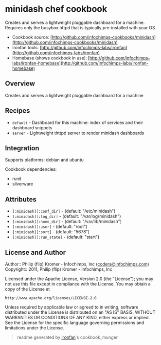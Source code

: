 # minidash chef cookbook

Creates and serves a lightweight pluggable dashboard for a machine. Requires only the busybox httpd that is typically pre-installed with your OS.

* Cookbook source:   [http://github.com/infochimps-cookbooks/minidash](http://github.com/infochimps-cookbooks/minidash)
* Ironfan tools: [http://github.com/infochimps-labs/ironfan](http://github.com/infochimps-labs/ironfan)
* Homebase (shows cookbook in use): [http://github.com/infochimps-labs/ironfan-homebase](http://github.com/infochimps-labs/ironfan-homebase)

## Overview

Creates and serves a lightweight pluggable dashboard for a machine

## Recipes 

* `default`                  - Dashboard for this machine: index of services and their dashboard snippets
* `server`                   - Lightweight thttpd server to render minidash dashboards

## Integration

Supports platforms: debian and ubuntu

Cookbook dependencies:

* runit
* silverware

## Attributes

* `[:minidash][:conf_dir]`             -  (default: "/etc/minidash")
* `[:minidash][:log_dir]`              -  (default: "/var/log/minidash")
* `[:minidash][:home_dir]`             -  (default: "/var/lib/minidash")
* `[:minidash][:user]`                 -  (default: "root")
* `[:minidash][:port]`                 -  (default: "5678")
* `[:minidash][:run_state]`            -  (default: "start")

## License and Author

Author::                Philip (flip) Kromer - Infochimps, Inc (<coders@infochimps.com>)
Copyright::             2011, Philip (flip) Kromer - Infochimps, Inc

Licensed under the Apache License, Version 2.0 (the "License");
you may not use this file except in compliance with the License.
You may obtain a copy of the License at

    http://www.apache.org/licenses/LICENSE-2.0

Unless required by applicable law or agreed to in writing, software
distributed under the License is distributed on an "AS IS" BASIS,
WITHOUT WARRANTIES OR CONDITIONS OF ANY KIND, either express or implied.
See the License for the specific language governing permissions and
limitations under the License.

> readme generated by [ironfan](http://github.com/infochimps-labs/ironfan)'s cookbook_munger
